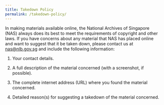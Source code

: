 ```yaml
---
title: Takedown Policy
permalink: /takedown-policy/
---
```

In making materials available online, the National Archives of Singapore (NAS) always does its best to meet the requirements of copyright and other laws. If you have concerns about any material that NAS has placed online and want to suggest that it be taken down, please contact us at nas@nlb.gov.sg and include the following information:

1. Your contact details.

2. A full description of the material concerned (with a screenshot, if possible).

3. The complete internet address (URL) where you found the material concerned.

4. Detailed reason(s) for suggesting a takedown of the material concerned.
